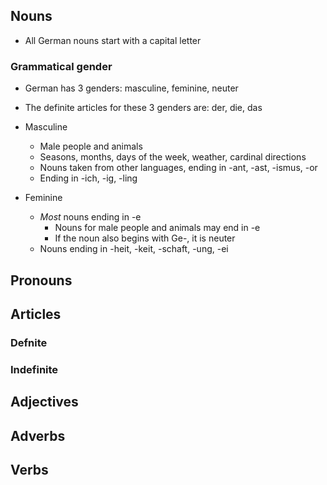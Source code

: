 ## Nouns
- All German nouns start with a capital letter

### Grammatical gender
- German has 3 genders: masculine, feminine, neuter
- The definite articles for these 3 genders are: der, die, das

- Masculine
	- Male people and animals
	- Seasons, months, days of the week, weather, cardinal directions
	- Nouns taken from other languages, ending in -ant, -ast, -ismus, -or
	- Ending in -ich, -ig, -ling

- Feminine
	- _Most_ nouns ending in -e
		- Nouns for male people and animals may end in -e
		- If the noun also begins with Ge-, it is neuter
	- Nouns ending in -heit, -keit, -schaft, -ung, -ei

## Pronouns

## Articles
### Defnite

### Indefinite

## Adjectives

## Adverbs

## Verbs

